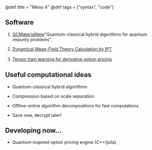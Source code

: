@def title = "Menu 4"
@def tags = ["syntax", "code"]


## Software

1. [QCMaterialNew](https://github.com/sakurairihito/QCMaterialNew)"Quantum-classical hybrid algorithms for quantum impurity problems", 

2. [Dynamical Mean-Field Theory Calculation by IPT](https://spm-lab.github.io/sparse-ir-tutorial/src/DMFT_IPT_jl.html)

3. [Tensor train learning for derivative option pricing](https://arxiv.org/abs/2203.02804)　



## Useful computational ideas

- Quantum-classical hybrid algorithms

- Compression based on scale separation

- Offline-online algorithm decompositions for fast computations

- Save now, decrypt later!


## Developing now...

- Quantum-inspired option pricing engine (C++/julia)